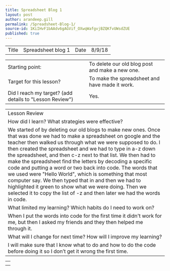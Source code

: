 ```yaml
---
title: Spreadsheet Blog 1
layout: post
author: arandeep.gill
permalink: /Spreadsheet-Blog-1/
source-id: 1KiIHvF1bAAdv6gAGVif_OXwqWafgvjBZQKfvUWsdZUE
published: true
---
```

<table>
  <tr>
    <td>Title</td>
    <td>Spreadsheet blog 1</td>
    <td>Date</td>
    <td>8/9/18</td>
  </tr>
</table>


<table>
  <tr>
    <td>Starting point:</td>
    <td>To delete our old blog post and make a new one.</td>
  </tr>
  <tr>
    <td>Target for this lesson?</td>
    <td>To make the spreadsheet and have made it work.</td>
  </tr>
  <tr>
    <td>Did I reach my target? 
(add details to "Lesson Review")</td>
    <td> Yes.</td>
  </tr>
</table>


<table>
  <tr>
    <td>Lesson Review</td>
  </tr>
  <tr>
    <td>How did I learn? What strategies were effective? </td>
  </tr>
  <tr>
    <td>We started of by deleting our old blogs to make new ones. Once that was done we had to make a spreadsheet on google and the teacher then walked us through what we were supposed to do. I then created the spreadsheet and we had to type in a-z down the spreadsheet, and then c-z next to that list. We then had to make the spreadsheet find the letters by decoding a specific code and putting a word or two back into code. The words that we used were "Hello World", which is something that most computer say. We then typed that in and then we had to highlighted it green to show what we were doing. Then we selected it to copy the list of -z and then later we had the words in code.
</td>
  </tr>
  <tr>
    <td>What limited my learning? Which habits do I need to work on? </td>
  </tr>
  <tr>
    <td>When I put the words into code for the first time it didn't work for me, but then I asked my friends and they then helped me through it. </td>
  </tr>
  <tr>
    <td>What will I change for next time? How will I improve my learning?</td>
  </tr>
  <tr>
    <td>I will make sure that I know what to do and how to do the code before doing it so I don’t get it wrong the first time.</td>
  </tr>
</table>


<table>
  <tr>
    <td></td>
  </tr>
  <tr>
    <td></td>
  </tr>
</table>


